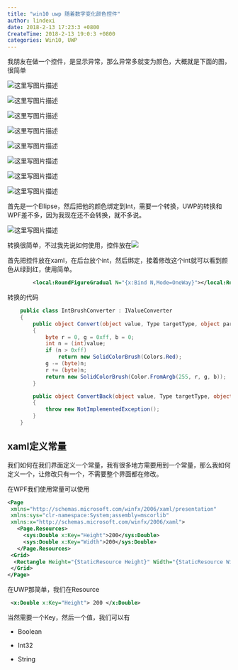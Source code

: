 ```yaml
---
title: "win10 uwp 随着数字变化颜色控件"
author: lindexi
date: 2018-2-13 17:23:3 +0800
CreateTime: 2018-2-13 19:0:3 +0800
categories: Win10, UWP
---
```


我朋友在做一个控件，是显示异常，那么异常多就变为颜色，大概就是下面的图，很简单

<!--more-->



<div id="toc"></div>


![这里写图片描述](http://img.blog.csdn.net/20160804170030148)

![这里写图片描述](http://img.blog.csdn.net/20160804170037101)

![这里写图片描述](http://img.blog.csdn.net/20160804170050257)

![这里写图片描述](http://img.blog.csdn.net/20160804170100710)

![这里写图片描述](http://img.blog.csdn.net/20160804170108085)

![这里写图片描述](http://img.blog.csdn.net/20160804170119132)

![这里写图片描述](http://img.blog.csdn.net/20160804170125736)

![这里写图片描述](http://img.blog.csdn.net/20160804170133148)



首先是一个Ellipse，然后把他的颜色绑定到Int，需要一个转换，UWP的转换和WPF差不多，因为我现在还不会转换，就不多说。

![这里写图片描述](http://img.blog.csdn.net/20160901103735693) 

转换很简单，不过我先说如何使用，控件放在[![](https://octodex.github.com/images/gobbleotron.gif)](https://github.com/lindexi/UWP/tree/master/uwp/control/RountGradualFigure)

首先把控件放在xaml，在后台放个int，然后绑定，接着修改这个int就可以看到颜色从绿到红，使用简单。

```xml
        <local:RoundFigureGradual N="{x:Bind N,Mode=OneWay}"></local:RoundFigureGradual>
```

转换的代码


```csharp
    public class IntBrushConverter : IValueConverter
    {
        public object Convert(object value, Type targetType, object parameter, string culture)
        {
            byte r = 0, g = 0xff, b = 0;
            int n = (int)value;
            if (n > 0xff)
                return new SolidColorBrush(Colors.Red);
            g -= (byte)n;
            r += (byte)n;
            return new SolidColorBrush(Color.FromArgb(255, r, g, b));
        }

        public object ConvertBack(object value, Type targetType, object parameter, string culture)
        {
            throw new NotImplementedException();
        }
    }
```



## xaml定义常量

我们如何在我们界面定义一个常量，我有很多地方需要用到一个常量，那么我如何定义一个，让修改只有一个，不需要整个界面都在修改。

在WPF我们使用常量可以使用

```xml
<Page
 xmlns="http://schemas.microsoft.com/winfx/2006/xaml/presentation"
 xmlns:sys="clr-namespace:System;assembly=mscorlib"  
 xmlns:x="http://schemas.microsoft.com/winfx/2006/xaml">
   <Page.Resources>
     <sys:Double x:Key="Height">200</sys:Double> 
     <sys:Double x:Key="Width">200</sys:Double>
   </Page.Resources> 
 <Grid> 
  <Rectangle Height="{StaticResource Height}" Width="{StaticResource Width}" Fill="Blue"/> 
 </Grid>
</Page>

```

在UWP那简单，我们在Resource

```xml
 <x:Double x:Key="Height"> 200 </x:Double>

```

当然需要一个Key，然后一个值，我们可以有

- Boolean

- Int32

- String






